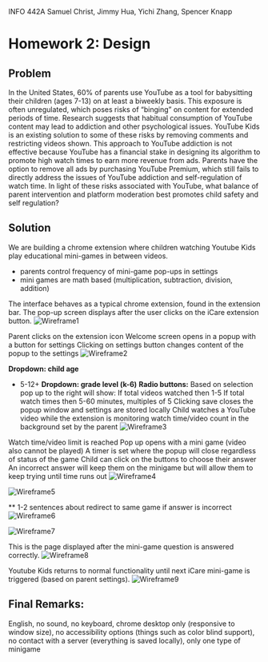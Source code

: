 INFO 442A
Samuel Christ, Jimmy Hua, Yichi Zhang, Spencer Knapp

# Homework 2: Design

## Problem

In the United States, 60% of parents use YouTube as a tool for babysitting their children (ages 7-13) on at least a biweekly basis. This exposure is often unregulated, which poses risks of “binging” on content for extended periods of time. Research suggests that habitual consumption of YouTube content may lead to addiction and other psychological issues. YouTube Kids is an existing solution to some of these risks by removing comments and restricting videos shown. This approach to YouTube addiction is not effective because YouTube has a financial stake in designing its algorithm to promote high watch times to earn more revenue from ads. Parents have the option to remove all ads by purchasing YouTube Premium, which still fails to directly address the issues of YouTube addiction and self-regulation of watch time. In light of these risks associated with YouTube, what balance of parent intervention and platform moderation best promotes child safety and self regulation?  

## Solution
We are building a chrome extension where children watching Youtube Kids play educational mini-games in between videos.
- parents control frequency of mini-game pop-ups in settings
- mini games are math based (multiplication, subtraction, division, addition)

The interface behaves as a typical chrome extension, found in the extension bar. The pop-up screen displays after the user clicks on the iCare extension button.
![Wireframe1](https://github.com/autumn-info-442a/Team-iCare/blob/HW2/Wireframe2_1.png)

Parent clicks on the extension icon
Welcome screen opens in a popup with a button for settings
Clicking on settings button changes content of the popup to the settings
![Wireframe2](https://github.com/autumn-info-442a/Team-iCare/blob/HW2/Wireframe2_2.png)

**Dropdown: child age**
* 5-12+
**Dropdown: grade level (k-6)**
**Radio buttons:** 
Based on selection pop up to the right will show:
If total videos watched then 1-5
If total watch times then 5-60 minutes, multiples of 5
Clicking save closes the popup window and settings are stored locally
Child watches a YouTube video while the extension is monitoring watch time/video count in the background set by the parent
![Wireframe3](https://github.com/autumn-info-442a/Team-iCare/blob/HW2/Wireframe2_4.png)

Watch time/video limit is reached
Pop up opens with a  mini game (video also cannot be played)
A timer is set where the popup will close regardless of status of the game
Child can click on the buttons to choose their answer
An incorrect answer will keep them on the minigame but will allow them to keep trying until time runs out
![Wireframe4](https://github.com/autumn-info-442a/Team-iCare/blob/HW2/Wireframe2_5.png)

![Wireframe5](https://github.com/autumn-info-442a/Team-iCare/blob/HW2/Wireframe2_5-1.png)

** 1-2 sentences about redirect to same game if answer is incorrect
![Wireframe6](https://github.com/autumn-info-442a/Team-iCare/blob/HW2/Wireframe2_6-1.png)
 
![Wireframe7](https://github.com/autumn-info-442a/Team-iCare/blob/HW2/Wireframe2_6.png)

This is the page displayed after the mini-game question is answered correctly.
![Wireframe8](https://github.com/autumn-info-442a/Team-iCare/blob/HW2/Wireframe2_7.png)

Youtube Kids returns to normal functionality until next iCare mini-game is triggered (based on parent settings).
![Wireframe9](https://github.com/autumn-info-442a/Team-iCare/blob/HW2/Wireframe2_8.png)

## Final Remarks:
English, no sound, no keyboard, chrome desktop only (responsive to window size), no accessibility options (things such as color blind support), no contact with a server (everything is saved locally), only one type of minigame


